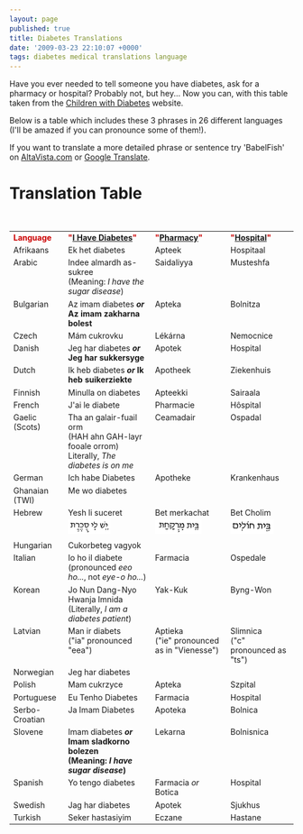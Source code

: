 ```yaml
---
layout: page
published: true
title: Diabetes Translations
date: '2009-03-23 22:10:07 +0000'
tags: diabetes medical translations language
---
```

Have you ever needed to tell someone you have diabetes, ask for a pharmacy or hospital? Probably not, but hey... Now you can, with this table taken from the [Children with Diabetes](http://www.childrenwithdiabetes.com/) website.

Below is a table which includes these 3 phrases in 26 different languages (I'll be amazed if you can pronounce some of them!).

If you want to translate a more detailed phrase or sentence try 'BabelFish' on [AltaVista.com](http://www.altavista.com/) or [Google Translate](https://translate.google.com).

# Translation Table

<table border="0" cellspacing="0" cellpadding="3" align="center">
  <tbody>
    <tr>
      <td><strong style="color:#cc0000;">Language</strong></td>
      <td><strong style="color:#cc0000;">"<a href="https://translate.google.com/#auto/en/i have diabetes">I Have Diabetes</a>"</strong></td>
      <td><strong style="color:#cc0000;">"<a href="https://translate.google.com/#auto/en/pharmacy">Pharmacy</a>"</strong></td>
      <td><strong style="color:#cc0000;">"<a href="https://translate.google.com/#auto/en/hospital">Hospital</a>"</strong></td>
    </tr>
    <tr valign="top">
      <td>Afrikaans</td>
      <td>Ek het diabetes</td>
      <td>Apteek</td>
      <td>Hospitaal</td>
    </tr>
    <tr valign="top">
      <td>Arabic</td>
      <td>Indee almardh as-sukree<br /> (Meaning: <em>I have the sugar disease</em>)</td>
      <td>Saidaliyya</td>
      <td>Musteshfa</td>
    </tr>
    <tr valign="top">
      <td>Bulgarian</td>
      <td>Az imam diabetes <strong><em>or</em> Az imam zakharna bolest</strong></td>
      <td>Apteka</td>
      <td>Bolnitza</td>
    </tr>
    <tr valign="top">
      <td>Czech</td>
      <td>M&aacute;m cukrovku</td>
      <td>L&eacute;k&aacute;rna</td>
      <td>Nemocnice</td>
    </tr>
    <tr valign="top">
      <td>Danish</td>
      <td>Jeg har diabetes <strong><em>or</em> Jeg har sukkersyge</strong></td>
      <td>Apotek</td>
      <td>Hospital</td>
    </tr>
    <tr valign="top">
      <td>Dutch</td>
      <td>Ik heb diabetes <strong><em>or</em> Ik heb suikerziekte</strong></td>
      <td>Apotheek</td>
      <td>Ziekenhuis</td>
    </tr>
    <tr valign="top">
      <td>Finnish</td>
      <td>Minulla on diabetes</td>
      <td>Apteekki</td>
      <td>Sairaala</td>
    </tr>
    <tr valign="top">
      <td>French</td>
      <td>J'ai le diabete</td>
      <td>Pharmacie</td>
      <td>H&ocirc;spital</td>
    </tr>
    <tr valign="top">
      <td>Gaelic (Scots)</td>
      <td>Tha an galair-fuail orm<br /> (HAH ahn GAH-layr fooale orrom)<br /> Literally, <em>The diabetes is on me</em></td>
      <td>Ceamadair</td>
      <td>Ospadal</td>
    </tr>
    <tr valign="top">
      <td>German</td>
      <td>Ich habe Diabetes</td>
      <td>Apotheke</td>
      <td>Krankenhaus</td>
    </tr>
    <tr valign="top">
      <td>Ghanaian (TWI)</td>
      <td>Me wo diabetes</td>
      <td></td>
      <td></td>
    </tr>
    <tr valign="top">
      <td>Hebrew</td>
      <td>Yesh li suceret<br />
        <img src="/assets/images/diabetes/hebrew_I_have_diabetes_s.gif" border="0" alt="Hebrew text" vspace="4" width="75" height="25" /></td>
      <td>Bet merkachat<br />
        <img src="/assets/images/diabetes/hebrew_pharmacy_s.gif" border="0" alt="Hebrew text" vspace="4" width="83" height="25" /></td>
      <td>Bet Cholim<br />
        <img src="/assets/images/diabetes/hebrew_hospital_s.gif" border="0" alt="Hebrew text" vspace="4" width="77" height="25" /></td>
    </tr>
    <tr valign="top">
      <td>Hungarian</td>
      <td>Cukorbeteg vagyok</td>
      <td></td>
      <td></td>
    </tr>
    <tr valign="top">
      <td>Italian</td>
      <td>Io ho il diabete<br /> (pronounced <em>eeo ho...</em>, not <em>eye-o ho...</em>)</td>
      <td>Farmacia</td>
      <td>Ospedale</td>
    </tr>
    <tr valign="top">
      <td>Korean</td>
      <td>Jo Nun Dang-Nyo Hwanja Imnida<br /> (Literally, <em>I am a diabetes patient</em>)</td>
      <td>Yak-Kuk</td>
      <td>Byng-Won</td>
    </tr>
    <tr valign="top">
      <td>Latvian</td>
      <td>Man ir diabets<br /> ("ia" pronounced "eea")</td>
      <td>Aptieka<br /> ("ie" pronounced as in "Vienesse")</td>
      <td>Slimnica<br /> ("c" pronounced as "ts")</td>
    </tr>
    <tr valign="top">
      <td>Norwegian</td>
      <td>Jeg har diabetes</td>
      <td></td>
      <td></td>
    </tr>
    <tr valign="top">
      <td>Polish</td>
      <td>Mam cukrzyce</td>
      <td>Apteka</td>
      <td>Szpital</td>
    </tr>
    <tr valign="top">
      <td>Portuguese</td>
      <td>Eu Tenho Diabetes</td>
      <td>Farmacia</td>
      <td>Hospital</td>
    </tr>
    <tr valign="top">
      <td>Serbo-Croatian</td>
      <td>Ja Imam Diabetes</td>
      <td>Apoteka</td>
      <td>Bolnica</td>
    </tr>
    <tr valign="top">
      <td>Slovene</td>
      <td>Imam diabetes <strong><em>or</em> Imam sladkorno bolezen<br />
        (Meaning: <em>I have sugar disease</em>)</strong></td>
      <td>Lekarna</td>
      <td>Bolnisnica</td>
    </tr>
    <tr valign="top">
      <td>Spanish</td>
      <td>Yo tengo diabetes</td>
      <td>Farmacia <em>or</em> Botica</td>
      <td>Hospital</td>
    </tr>
    <tr valign="top">
      <td>Swedish</td>
      <td>Jag har diabetes</td>
      <td>Apotek</td>
      <td>Sjukhus</td>
    </tr>
    <tr valign="top">
      <td>Turkish</td>
      <td>Seker hastasiyim</td>
      <td>Eczane</td>
      <td>Hastane</td>
    </tr><br />
  </tbody>
</table>
